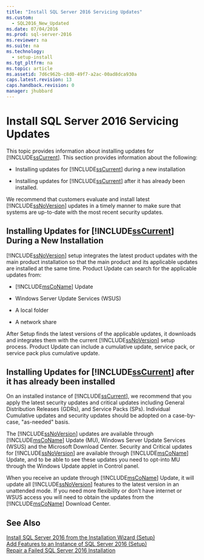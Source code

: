 ```yaml
---
title: "Install SQL Server 2016 Servicing Updates"
ms.custom: 
  - SQL2016_New_Updated
ms.date: 07/04/2016
ms.prod: sql-server-2016
ms.reviewer: na
ms.suite: na
ms.technology: 
  - setup-install
ms.tgt_pltfrm: na
ms.topic: article
ms.assetid: 7d6c962b-c8d0-49f7-a2ac-00ad8dca930a
caps.latest.revision: 13
caps.handback.revision: 0
manager: jhubbard
---
```

# Install SQL Server 2016 Servicing Updates
This topic provides information about installing updates for [!INCLUDE[ssCurrent](../../Topics/TopicNameContainA/tokens/ssCurrent_md.md)]. This section provides information about the following:  
  
-   Installing updates for [!INCLUDE[ssCurrent](../../Topics/TopicNameContainA/tokens/ssCurrent_md.md)] during a new installation  
  
-   Installing updates for [!INCLUDE[ssCurrent](../../Topics/TopicNameContainA/tokens/ssCurrent_md.md)] after it has already been installed.  
  
 We recommend that customers evaluate and install latest [!INCLUDE[ssNoVersion](../../Topics/TopicNameContainA/tokens/ssNoVersion_md.md)] updates in a timely manner to make sure that systems are up-to-date with the most recent security updates.  
  
## Installing Updates for [!INCLUDE[ssCurrent](../../Topics/TopicNameContainA/tokens/ssCurrent_md.md)] During a New Installation  
 [!INCLUDE[ssNoVersion](../../Topics/TopicNameContainA/tokens/ssNoVersion_md.md)] setup integrates the latest product updates with the main product installation so that the main product and its applicable updates are installed at the same time. Product Update can search for the applicable updates from:  
  
-   [!INCLUDE[msCoName](../../Topics/TopicNameContainA/tokens/msCoName_md.md)] Update  
  
-   Windows Server Update Services (WSUS)  
  
-   A local folder  
  
-   A network share  
  
 After Setup finds the latest versions of the applicable updates, it downloads and integrates them with the current [!INCLUDE[ssNoVersion](../../Topics/TopicNameContainA/tokens/ssNoVersion_md.md)] setup process. Product Update can include a cumulative update, service pack, or service pack plus cumulative update.  
  
## Installing Updates for [!INCLUDE[ssCurrent](../../Topics/TopicNameContainA/tokens/ssCurrent_md.md)] after it has already been installed  
 On an installed instance of [!INCLUDE[ssCurrent](../../Topics/TopicNameContainA/tokens/ssCurrent_md.md)], we recommend that you apply the latest security updates and critical updates including General Distribution Releases (GDRs), and Service Packs (SPs). Individual Cumulative updates and security updates should be adopted on a case-by-case, "as-needed" basis.  
  
 The [!INCLUDE[ssNoVersion](../../Topics/TopicNameContainA/tokens/ssNoVersion_md.md)] updates are available through [!INCLUDE[msCoName](../../Topics/TopicNameContainA/tokens/msCoName_md.md)] Update (MU), Windows Server Update Services (WSUS) and the Microsoft Download Center. Security and Critical updates for [!INCLUDE[ssNoVersion](../../Topics/TopicNameContainA/tokens/ssNoVersion_md.md)] are available through [!INCLUDE[msCoName](../../Topics/TopicNameContainA/tokens/msCoName_md.md)] Update, and to be able to see these updates you need to opt-into MU through the Windows Update applet in Control panel.  
  
 When you receive an update through [!INCLUDE[msCoName](../../Topics/TopicNameContainA/tokens/msCoName_md.md)] Update, it will update all [!INCLUDE[ssNoVersion](../../Topics/TopicNameContainA/tokens/ssNoVersion_md.md)] features to the latest version in an unattended mode. If you need more flexibility or don’t have internet or WSUS access you will need to obtain the updates from the [!INCLUDE[msCoName](../../Topics/TopicNameContainA/tokens/msCoName_md.md)] Download Center.  
  
## See Also  
 [Install SQL Server 2016 from the Installation Wizard (Setup)](../../Topics/TopicNameNotContainA/Install-SQL-Server-2016-from-the-Installation-Wizard--Setup-.md)   
 [Add Features to an Instance of SQL Server 2016 (Setup)](../../Topics/TopicNameNotContainA/Add-Features-to-an-Instance-of-SQL-Server-2016--Setup-.md)   
 [Repair a Failed SQL Server 2016 Installation](../../Topics/TopicNameContainA/Repair-a-Failed-SQL-Server-2016-Installation.md)
